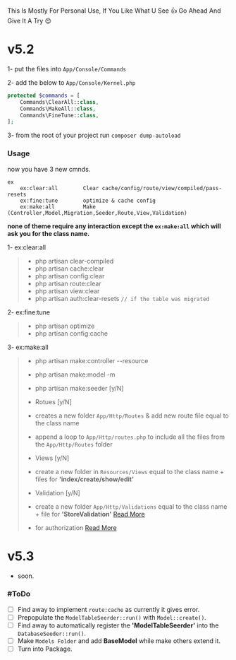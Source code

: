 This Is Mostly For Personal Use, If You Like What U See :thumbsup: Go Ahead And Give It A Try :heart_eyes:

# v5.2
1- put the files into `App/Console/Commands`

2- add the below to `App/Console/Kernel.php`

```php
protected $commands = [
    Commands\ClearAll::class,
    Commands\MakeAll::class,
    Commands\FineTune::class,
];
```

3- from the root of your project run `composer dump-autoload`

### Usage
now you have 3 new cmnds.

```shell
ex
    ex:clear:all        Clear cache/config/route/view/compiled/pass-resets
    ex:fine:tune        optimize & cache config
    ex:make:all         Make (Controller,Model,Migration,Seeder,Route,View,Validation)
```
**none of theme require any interaction except the `ex:make:all` which will ask you for the class name.**

1- ex:clear:all
>  - php artisan clear-compiled
>  - php artisan cache:clear
>  - php artisan config:clear
>  - php artisan route:clear
>  - php artisan view:clear
>  - php artisan auth:clear-resets  `// if the table was migrated`

2- ex:fine:tune
>  - php artisan optimize
>  - php artisan config:cache

3- ex:make:all
>  - php artisan make:controller --resource
>  - php artisan make:model -m
>  - php artisan make:seeder [y/N]
>
> - Rotues [y/N]
>  - creates a new folder `App/Http/Routes` & add new route file equal to the class name
>  - append a loop to `App/Http/routes.php` to include all the files from the `App/Http/Routes` folder
>
> - Views [y/N]
>  - create a new folder in `Resources/Views` equal to the class name + files for **'index/create/show/edit'**
>
> - Validation [y/N]
>  - create a new folder `App/Http/Validations` equal to the class name + file for **'StoreValidation'** [Read More](https://gist.github.com/ctf0/bb137c135b6d9383184d4deec0b24d56)
>  - for authorization [Read More](https://gist.github.com/ctf0/5cde91273c33ade6da6e2a0c8b7f47bf)

# v5.3
- soon.


### #ToDo

* [ ] Find away to implement `route:cache` as currently it gives error.
* [ ] Prepopulate the `ModelTableSeerder::run()` with `Model::create()`.
* [ ] Find away to automatically register the **'ModelTableSeerder'** into the `DatabaseSeeder::run()`.
* [ ] Make `Models Folder` and add **BaseModel** while make others extend it.
* [ ] Turn into Package.
